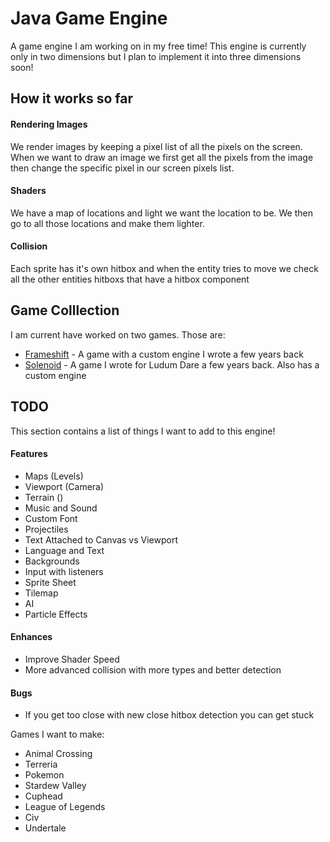 # Java Game Engine
A game engine I am working on in my free time! This engine is currently
only in two dimensions but I plan to implement it into three dimensions
soon!

## How it works so far
#### Rendering Images
We render images by keeping a pixel list of all the pixels on the screen. When we want to draw an image we first get all the pixels from the image then change the specific pixel in our screen pixels list. 

#### Shaders
We have a map of locations and light we want the location to be. We then go to all those locations and make them lighter.

#### Collision
Each sprite has it's own hitbox and when the entity tries to move
we check all the other entities hitboxs that have a hitbox component

## Game Colllection
I am current have worked on two games. Those are:
- [Frameshift](https://github.com/Avery246813579/Frameshift) - A game with a custom engine I wrote a few years back
- [Solenoid](https://github.com/Avery246813579/Solenoid) - A game I wrote for Ludum Dare a few years back. Also has a custom engine

## TODO 
This section contains a list of things I want to add to this engine!

#### Features
- Maps (Levels)
- Viewport (Camera)
- Terrain ()
- Music and Sound
- Custom Font
- Projectiles
- Text Attached to Canvas vs Viewport
- Language and Text
- Backgrounds
- Input with listeners
- Sprite Sheet
- Tilemap
- AI
- Particle Effects 

#### Enhances
- Improve Shader Speed
- More advanced collision with more types and better detection

#### Bugs
- If you get too close with new close hitbox detection you can get stuck

Games I want to make: 
- Animal Crossing
- Terreria 
- Pokemon
- Stardew Valley
- Cuphead
- League of Legends 
- Civ
- Undertale